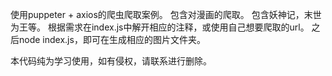 使用puppeter + axios的爬虫爬取案例。
包含对漫画的爬取。
包含妖神记，末世为王等。
根据需求在index.js中解开相应的注释，或使用自己想要爬取的url。
之后node index.js，即可在生成相应的图片文件夹。

本代码纯为学习使用，如有侵权，请联系进行删除。
